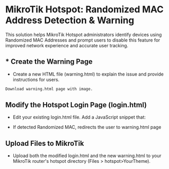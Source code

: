 # MikroTik Hotspot: Randomized MAC Address Detection & Warning

This solution helps MikroTik Hotspot administrators identify devices using Randomized MAC Addresses and prompt users to disable this feature for improved network experience and accurate user tracking.

## * Create the Warning Page

* Create a new HTML file (warning.html) to explain the issue and provide instructions for users.

```bash
Download warning.html page with image.
```
## Modify the Hotspot Login Page (login.html)
* Edit your existing login.html file. Add a JavaScript snippet that:

* If detected Randomized MAC, redirects the user to warning.html page

## Upload Files to MikroTik
* Upload both the modified login.html and the new warning.html to your MikroTik router's hotspot directory (Files > hotspot>YourTheme).
